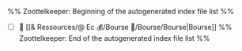 %% Zoottelkeeper: Beginning of the autogenerated index file list  %%
- [ ] 📄 [[& Ressources/@ Ec 💰/Bourse 👛/Bourse/Bourse|Bourse]]
%% Zoottelkeeper: End of the autogenerated index file list  %%

